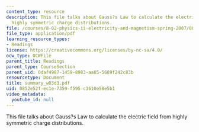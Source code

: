 ```yaml
---
content_type: resource
description: This file talks about Gauss?s Law to calculate the electric field from
  highly symmetric charge distributions.
file: /courses/8-02-physics-ii-electricity-and-magnetism-spring-2007/0852e52fec1e7359f595c3610e58e5b1_summary_w03d3.pdf
file_type: application/pdf
learning_resource_types:
- Readings
license: https://creativecommons.org/licenses/by-nc-sa/4.0/
ocw_type: OCWFile
parent_title: Readings
parent_type: CourseSection
parent_uid: 0daf4987-1459-8983-aa85-5689f242c83b
resourcetype: Document
title: summary_w03d3.pdf
uid: 0852e52f-ec1e-7359-f595-c3610e58e5b1
video_metadata:
  youtube_id: null
---
```

This file talks about Gauss?s Law to calculate the electric field from highly symmetric charge distributions.